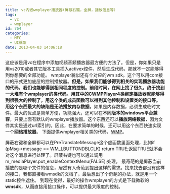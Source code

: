 ```yaml
---
title: vc内嵌wmplayer播放器(屏蔽右键，全屏，播放信息等）
tags:
  - vc
  - wmplayer
id: 764
categories:
  - MFC
  - UI框架
date: 2013-04-03 14:06:18
---
```


这应该是用vc在程序中添加视频音频播放器最方便的方法了。但是，你如果只是用vs2010或者其它版本工具插入activex控件，然后生成代码，那就不一定能够得到你想要的全部功能。
wmplayer貌似还有个对应的wm sdk。这个可以用com接口的形式更加底层的控制播放器。**但是，如果我们能够得到相关的实现播放器功能的代码，我们也能够得到相同程度的控制。**前段时间，在网上找了很久，终于找到一大堆有个wmplayer的类代码。用其中的CWMPPlayer4类绑定播放器就能够得到很强大的控制了，用这个类的成员函数可以得到其他控制和设置类的接口等。
用这个东西最大的缺陷是**无法播放内存数据**，如果是内存数据，必须生成临时文件。最大的优点是简单方便，功能强大，还可以在**不同版本的windows平台兼容**，只要上面有默认的wmplayer播放器。这个东西还可以**播放网络数据**，因为文件其实是通过url索引的。因此，在要求简单的时候，还可以用这个东西快速实现一个**网络播放器**。
下面提供wmplayer相关类的代码，[WMP](https://pan.baidu.com/s/1cunwJW)。

屏蔽右键和全屏都可以在PreTranslateMessage这个虚函数里面处理，比如if (pMsg->message == WM_LBUTTONDBLCLK)
return TRUE;返回TRUE就不会对这个消息进行处理了。屏蔽右键也可以通过调用m_mediaPlayer.put_enableContextMenu(FALSE);处理。
最奇葩的是屏蔽当前播放的是哪个文件的信息，居然有人奇葩到提出这样的需求。找来找去都没有这样的接口，我都直接看wmsdk的文档了，最后想出了个奇葩的办法，就是用一个static控件遮住。
到现在觉得，最好的操作wmplayer的方式是下载微软的**wmsdk**，从而直接用接口操作，可以提供最大限度的控制。